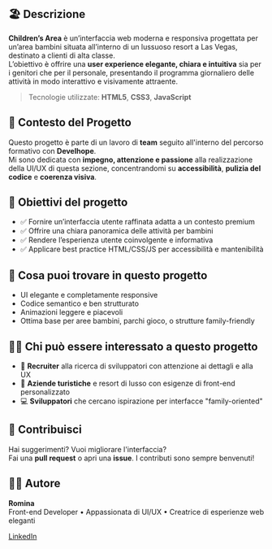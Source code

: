 ## 🏖️ Descrizione

**Children’s Area** è un’interfaccia web moderna e responsiva progettata per un’area bambini situata all’interno di un lussuoso resort a Las Vegas, destinato a clienti di alta classe.  
L’obiettivo è offrire una **user experience elegante, chiara e intuitiva** sia per i genitori che per il personale, presentando il programma giornaliero delle attività in modo interattivo e visivamente attraente.

> Tecnologie utilizzate: **HTML5**, **CSS3**, **JavaScript**

## 🧠 Contesto del Progetto

Questo progetto è parte di un lavoro di **team** seguito all'interno del percorso formativo con **Develhope**.  
Mi sono dedicata con **impegno, attenzione e passione** alla realizzazione della UI/UX di questa sezione, concentrandomi su **accessibilità**, **pulizia del codice** e **coerenza visiva**.

## 🧠 Obiettivi del progetto

- ✅ Fornire un’interfaccia utente raffinata adatta a un contesto premium
- ✅ Offrire una chiara panoramica delle attività per bambini
- ✅ Rendere l’esperienza utente coinvolgente e informativa
- ✅ Applicare best practice HTML/CSS/JS per accessibilità e mantenibilità


## 📌 Cosa puoi trovare in questo progetto

- UI elegante e completamente responsive
- Codice semantico e ben strutturato
- Animazioni leggere e piacevoli
- Ottima base per aree bambini, parchi gioco, o strutture family-friendly


## 🧑‍💼 Chi può essere interessato a questo progetto

- 💼 **Recruiter** alla ricerca di sviluppatori con attenzione ai dettagli e alla UX
- 🏨 **Aziende turistiche** e resort di lusso con esigenze di front-end personalizzato
- 💻 **Sviluppatori** che cercano ispirazione per interfacce "family-oriented"


## 🤝 Contribuisci

Hai suggerimenti? Vuoi migliorare l'interfaccia?  
Fai una **pull request** o apri una **issue**. I contributi sono sempre benvenuti!


## 🧑‍💻 Autore

**Romina**  
Front-end Developer • Appassionata di UI/UX • Creatrice di esperienze web eleganti

[LinkedIn](www.linkedin.com/in/romina-piazza-8a49131a6) 





